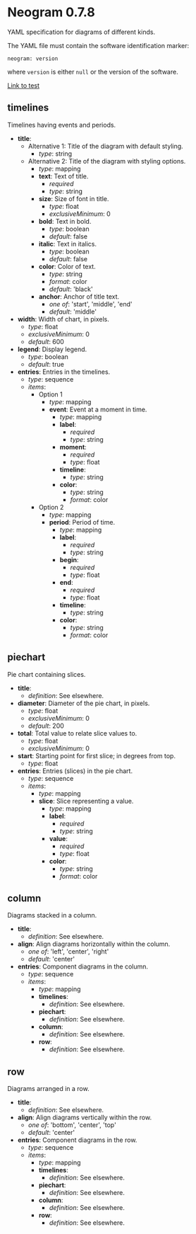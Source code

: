 # Neogram 0.7.8

YAML specification for diagrams of different kinds.

The YAML file must contain the software identification marker:

    neogram: version

where `version` is either `null` or the version of the software.

[Link to test](docs/test.md)

## timelines

Timelines having events and periods.

- **title**:
  - Alternative 1: Title of the diagram with default styling.
    - *type*: string
  - Alternative 2: Title of the diagram with styling options.
    - *type*: mapping
    - **text**: Text of title.
      - *required*
      - *type*: string
    - **size**: Size of font in title.
      - *type*: float
      - *exclusiveMinimum*: 0
    - **bold**: Text in bold.
      - *type*: boolean
      - *default*: false
    - **italic**: Text in italics.
      - *type*: boolean
      - *default*: false
    - **color**: Color of text.
      - *type*: string
      - *format*: color
      - *default*: 'black'
    - **anchor**: Anchor of title text.
      - *one of*: 'start', 'middle', 'end'
      - *default*: 'middle'
- **width**: Width of chart, in pixels.
  - *type*: float
  - *exclusiveMinimum*: 0
  - *default*: 600
- **legend**: Display legend.
  - *type*: boolean
  - *default*: true
- **entries**: Entries in the timelines.
  - *type*: sequence
  - *items*:
    - Option 1
      - *type*: mapping
      - **event**: Event at a moment in time.
        - *type*: mapping
        - **label**:
          - *required*
          - *type*: string
        - **moment**:
          - *required*
          - *type*: float
        - **timeline**:
          - *type*: string
        - **color**:
          - *type*: string
          - *format*: color
    - Option 2
      - *type*: mapping
      - **period**: Period of time.
        - *type*: mapping
        - **label**:
          - *required*
          - *type*: string
        - **begin**:
          - *required*
          - *type*: float
        - **end**:
          - *required*
          - *type*: float
        - **timeline**:
          - *type*: string
        - **color**:
          - *type*: string
          - *format*: color

## piechart

Pie chart containing slices.

- **title**:
    - *definition*: See elsewhere.
- **diameter**: Diameter of the pie chart, in pixels.
  - *type*: float
  - *exclusiveMinimum*: 0
  - *default*: 200
- **total**: Total value to relate slice values to.
  - *type*: float
  - *exclusiveMinimum*: 0
- **start**: Starting point for first slice; in degrees from top.
  - *type*: float
- **entries**: Entries (slices) in the pie chart.
  - *type*: sequence
  - *items*:
    - *type*: mapping
    - **slice**: Slice representing a value.
      - *type*: mapping
      - **label**:
        - *required*
        - *type*: string
      - **value**:
        - *required*
        - *type*: float
      - **color**:
        - *type*: string
        - *format*: color

## column

Diagrams stacked in a column.

- **title**:
    - *definition*: See elsewhere.
- **align**: Align diagrams horizontally within the column.
  - *one of*: 'left', 'center', 'right'
  - *default*: 'center'
- **entries**: Component diagrams in the column.
  - *type*: sequence
  - *items*:
    - *type*: mapping
    - **timelines**:
        - *definition*: See elsewhere.
    - **piechart**:
        - *definition*: See elsewhere.
    - **column**:
        - *definition*: See elsewhere.
    - **row**:
      - *definition*: See elsewhere.

## row

Diagrams arranged in a row.

- **title**:
    - *definition*: See elsewhere.
- **align**: Align diagrams vertically within the row.
  - *one of*: 'bottom', 'center', 'top'
  - *default*: 'center'
- **entries**: Component diagrams in the row.
  - *type*: sequence
  - *items*:
    - *type*: mapping
    - **timelines**:
        - *definition*: See elsewhere.
    - **piechart**:
        - *definition*: See elsewhere.
    - **column**:
        - *definition*: See elsewhere.
    - **row**:
        - *definition*: See elsewhere.

